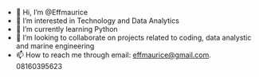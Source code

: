 - 👋 Hi, I’m @Effmaurice
- 👀 I’m interested in Technology and Data Analytics
- 🌱 I’m currently learning Python 
- 💞️ I’m looking to collaborate on projects related to coding, data analystic and marine engineering 
- 📫 How to reach me through email: effmaurice@gmail.com. 08160395623

<!---
Effmaurice/Effmaurice is a ✨ special ✨ repository because its `README.md` (this file) appears on your GitHub profile.
You can click the Preview link to take a look at your changes.
--->
